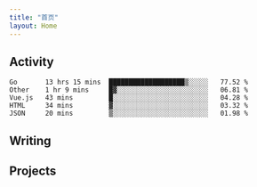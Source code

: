 ```yaml
---
title: "首页"
layout: Home
---
```


## Activity
<!--START_SECTION:waka-->
```text
Go       13 hrs 15 mins  ███████████████████▒░░░░░   77.52 % 
Other    1 hr 9 mins     █▓░░░░░░░░░░░░░░░░░░░░░░░   06.81 % 
Vue.js   43 mins         █░░░░░░░░░░░░░░░░░░░░░░░░   04.28 % 
HTML     34 mins         ▓░░░░░░░░░░░░░░░░░░░░░░░░   03.32 % 
JSON     20 mins         ▒░░░░░░░░░░░░░░░░░░░░░░░░   01.98 % 
```
<!--END_SECTION:waka-->

## Writing
<PindedPosts />

## Projects
<Projects />
